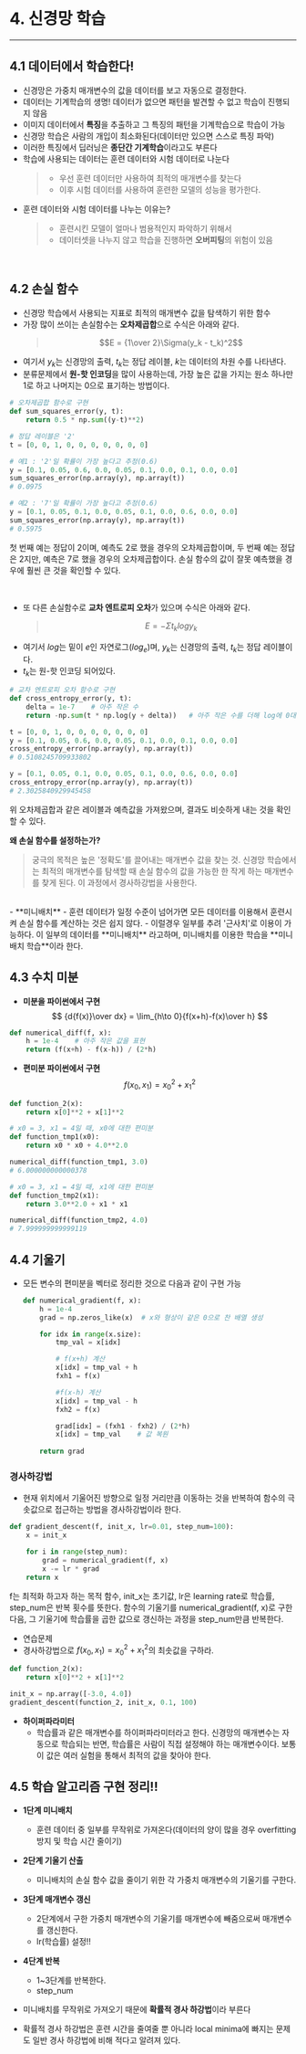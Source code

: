 # 4. 신경망 학습
---
## 4.1 데이터에서 학습한다!
- 신경망은 가중치 매개변수의 값을 데이터를 보고 자동으로 결정한다.
- 데이터는 기계학습의 생명! 데이터가 없으면 패턴을 발견할 수 없고 학습이 진행되지 않음
- 이미지 데이터에서 **특징**을 추출하고 그 특징의 패턴을 기계학습으로 학습이 가능
- 신경망 학습은 사람의 개입이 최소화된다(데이터만 있으면 스스로 특징 파악)
- 이러한 특징에서 딥러닝은 **종단간 기계학습**이라고도 부른다
- 학습에 사용되는 데이터는 훈련 데이터와 시험 데이터로 나눈다
    > - 우선 훈련 데이터만 사용하여 최적의 매개변수를 찾는다
    > - 이후 시험 데이터를 사용하여 훈련한 모델의 성능을 평가한다.
- 훈련 데이터와 시험 데이터를 나누는 이유는?
    > - 훈련시킨 모델이 얼마나 범용적인지 파악하기 위해서
    > - 데이터셋을 나누지 않고 학습을 진행하면 **오버피팅**의 위험이 있음

<br>

## 4.2 손실 함수

- 신경망 학습에서 사용되는 지표로 최적의 매개변수 값을 탐색하기 위한 함수
- 가장 많이 쓰이는 손실함수는 **오차제곱합**으로 수식은 아래와 같다.
    > $$E = {1\over 2}\Sigma(y_k - t_k)^2$$
- 여기서 $y_k$는 신경망의 출력, $t_k$는 정답 레이블, $k$는 데이터의 차원 수를 나타낸다.
- 분류문제에서 **원-핫 인코딩**을 많이 사용하는데, 가장 높은 값을 가지는 원소 하나만 1로 하고 나머지는 0으로 표기하는 방법이다.
```python
# 오차제곱합 함수로 구현
def sum_squares_error(y, t):
    return 0.5 * np.sum((y-t)**2)

# 정답 레이블은 '2'
t = [0, 0, 1, 0, 0, 0, 0, 0, 0, 0]

# 예1 : '2'일 확률이 가장 높다고 추정(0.6)
y = [0.1, 0.05, 0.6, 0.0, 0.05, 0.1, 0.0, 0.1, 0.0, 0.0]
sum_squares_error(np.array(y), np.array(t))
# 0.0975

# 예2 : '7'일 확률이 가장 높다고 추정(0.6)
y = [0.1, 0.05, 0.1, 0.0, 0.05, 0.1, 0.0, 0.6, 0.0, 0.0]
sum_squares_error(np.array(y), np.array(t))
# 0.5975
```
첫 번째 예는 정답이 2이며, 예측도 2로 했을 경우의 오차제곱합이며,
두 번째 예는 정답은 2지만, 예측은 7로 했을 경우의 오차제곱합이다.
손실 함수의 값이 잘못 예측했을 경우에 훨씬 큰 것을 확인할 수 있다.

<br>


- 또 다른 손실함수로 **교차 엔트로피 오차**가 있으며 수식은 아래와 같다.
    > $$E = - \Sigma{t_klog{y_k}}$$
- 여기서 $log$는 밑이 $e$인 자연로그($log_e$)며, $y_k$는 신경망의 출력, $t_k$는 정답 레이블이다.
- $t_k$는 원-핫 인코딩 되어있다.
```python
# 교차 엔트로피 오차 함수로 구현
def cross_entropy_error(y, t):
    delta = 1e-7    # 아주 작은 수
    return -np.sum(t * np.log(y + delta))   # 아주 작은 수를 더해 log에 0대입을 방지

t = [0, 0, 1, 0, 0, 0, 0, 0, 0, 0]
y = [0.1, 0.05, 0.6, 0.0, 0.05, 0.1, 0.0, 0.1, 0.0, 0.0]
cross_entropy_error(np.array(y), np.array(t))
# 0.5108245709933802

y = [0.1, 0.05, 0.1, 0.0, 0.05, 0.1, 0.0, 0.6, 0.0, 0.0]
cross_entropy_error(np.array(y), np.array(t))
# 2.3025840929945458
```
위 오차제곱합과 같은 레이블과 예측값을 가져왔으며, 결과도 비슷하게 내는 것을 확인할 수 있다.

**왜 손실 함수를 설정하는가?**
> 궁극의 목적은 높은 '정확도'를 끌어내는 매개변수 값을 찾는 것.
신경망 학습에서는 최적의 매개변수를 탐색할 때 손실 함수의 값을 가능한 한 작게 하는 매개변수를 찾게 된다. 이 과정에서 경사하강법을 사용한다.


<br>
- **미니배치**
    - 훈련 데이터가 일정 수준이 넘어가면 모든 데이터를 이용해서 훈련시켜 손실 함수를 계산하는 것은 쉽지 않다.
    - 이럴경우 일부를 추려 '근사치'로 이용이 가능하다. 이 일부의 데이터를 **미니배치** 라고하며, 미니배치를 이용한 학습을 **미니배치 학습**이라 한다.

## 4.3 수치 미분

- **미분을 파이썬에서 구현**
$$
{d{f(x)}\over dx} = \lim_{h\to 0}{f(x+h)-f(x)\over h}
$$
```python
def numerical_diff(f, x):
    h = 1e-4    # 아주 작은 값을 표현
    return (f(x+h) - f(x-h)) / (2*h)
```

- **편미분 파이썬에서 구현**
$$
f(x_0, x_1) = x^2_0 + x^2_1
$$
```python
def function_2(x):
    return x[0]**2 + x[1]**2

# x0 = 3, x1 = 4일 때, x0에 대한 편미분
def function_tmp1(x0):
    return x0 * x0 + 4.0**2.0

numerical_diff(function_tmp1, 3.0)
# 6.000000000000378

# x0 = 3, x1 = 4일 때, x1에 대한 편미분
def function_tmp2(x1):
    return 3.0**2.0 + x1 * x1

numerical_diff(function_tmp2, 4.0)
# 7.999999999999119
```

## 4.4 기울기
- 모든 변수의 편미분을 벡터로 정리한 것으로 다음과 같이 구현 가능

    ```python
    def numerical_gradient(f, x):
        h = 1e-4
        grad = np.zeros_like(x)  # x와 형상이 같은 0으로 찬 배열 생성

        for idx in range(x.size):
            tmp_val = x[idx]

            # f(x+h) 계산
            x[idx] = tmp_val + h
            fxh1 = f(x)

            #f(x-h) 계산
            x[idx] = tmp_val - h
            fxh2 = f(x)

            grad[idx] = (fxh1 - fxh2) / (2*h)
            x[idx] = tmp_val    # 값 복원
        
        return grad
    ```
    
### 경사하강법
- 현재 위치에서 기울어진 방향으로 일정 거리만큼 이동하는 것을 반복하여 함수의 극솟값으로 접근하는 방법을 경사하강법이라 한다.
```python
def gradient_descent(f, init_x, lr=0.01, step_num=100):
    x = init_x

    for i in range(step_num):
        grad = numerical_gradient(f, x)
        x -= lr * grad
    return x
```
f는 최적화 하고자 하는 목적 함수, init_x는 초기값, lr은 learning rate로 학습률, step_num은 반복 횟수를 뜻한다.
함수의 기울기를 numerical_gradient(f, x)로 구한다음, 그 기울기에 학습률을 곱한 값으로 갱신하는 과정을 step_num만큼 반복한다.

- 연습문제
- 경사하강법으로 $f(x_0,x_1) = x^2_0 + x^2_1$의 최솟값을 구하라.
```python
def function_2(x):
    return x[0]**2 + x[1]**2

init_x = np.array([-3.0, 4.0])
gradient_descent(function_2, init_x, 0.1, 100)
```
- **하이퍼파라미터**
    - 학습률과 같은 매개변수를 하이퍼파라미터라고 한다. 신경망의 매개변수는 자동으로 학습되는 반면, 학습률은 사람이 직접 설정해야 하는 매개변수이다. 보통 이 값은 여러 실험을 통해서 최적의 값을 찾아야 한다.

## 4.5 학습 알고리즘 구현 정리!!
- **1단계 미니배치**
    - 훈련 데이터 중 일부를 무작위로 가져온다(데이터의 양이 많을 경우 overfitting방지 및 학습 시간 줄이기)
- **2단계 기울기 산출**
    - 미니배치의 손실 함수 값을 줄이기 위한 각 가중치 매개변수의 기울기를 구한다.
- **3단계 매개변수 갱신**
    - 2단계에서 구한 가중치 매개변수의 기울기를 매개변수에 빼줌으로써 매개변수를 갱신한다.
    - lr(학습률) 설정!!
- **4단계 반복**
    - 1~3단계를 반복한다.
    - step_num

- 미니배치를 무작위로 가져오기 때문에 **확률적 경사 하강법**이라 부른다
- 확률적 경사 하강법은 훈련 시간을 줄여줄 뿐 아니라 local minima에 빠지는 문제도 일반 경사 하강법에 비해 적다고 알려져 있다.

